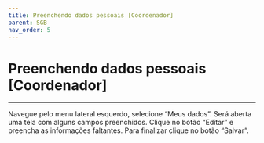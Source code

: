 ```yaml
---
title: Preenchendo dados pessoais [Coordenador]
parent: SGB
nav_order: 5
---
```


#  Preenchendo dados pessoais [Coordenador]
---
Navegue pelo menu lateral esquerdo, selecione “Meus dados”. Será aberta uma tela com alguns campos preenchidos. Clique no botão “Editar” e preencha as informações faltantes. Para finalizar clique no botão “Salvar”.